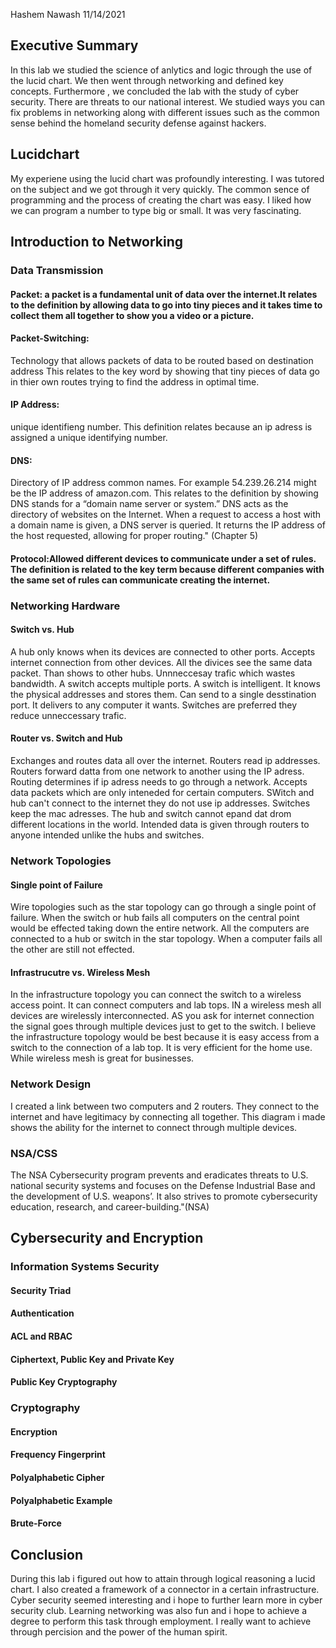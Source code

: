 Hashem Nawash 11/14/2021

## Executive Summary 
In this lab we studied the science of anlytics and logic through the use of the lucid chart. We then went through networking and defined key concepts. Furthermore , we concluded the lab with the study of cyber security. There are threats to our national interest. We studied ways you can fix problems in networking along with different issues such as the common sense behind the homeland security defense against hackers.
## Lucidchart
My experiene using the lucid chart was profoundly interesting. I was tutored on the subject and we got through it very quickly. The common sence of programming and the process of creating the chart was easy. I liked how we can program a number to type big or small. It was very fascinating.

## Introduction to Networking

### Data Transmission
#### Packet: a packet is a fundamental unit of data over the internet.It relates to the definition by allowing data to go into tiny pieces and it takes time to collect them all together to show you a video or a picture. 

#### Packet-Switching:
Technology that allows packets of data to be routed based on destination address This relates to the key word by showing that tiny pieces of data go in thier own routes trying to find the address in optimal time. 

#### IP Address:
unique identifieng number. This definition relates because an ip adress is assigned a unique identifying number.

#### DNS:
Directory of IP address common names.  For example 54.239.26.214 might be the IP address of amazon.com. This relates to the definition by showing DNS stands for a “domain name server or system.” DNS acts as the directory of websites on the Internet. When a request to access a host with a domain name is given, a DNS server is queried. It returns the IP address of the host requested, allowing for proper routing." (Chapter 5)

#### Protocol:Allowed different devices to communicate under a set of rules. The definition is related to the key term because different companies with the same set of rules can communicate creating the internet. 

### Networking Hardware
#### Switch vs. Hub
A hub only knows when its devices are connected to other ports. Accepts internet connection from other devices. All the divices see the same data packet. Than shows to other hubs. Unnneccesay trafic which wastes bandwidth. A switch accepts multiple ports. A switch is intelligent. It knows the physical addresses and stores them. Can send to a single desstination port.  It delivers to any computer it wants. Switches are preferred they reduce unneccessary trafic.
#### Router vs. Switch and Hub
Exchanges and routes data all over the internet. Routers read ip addresses. Routers forward datta from one network to another using the IP adress.  Routing determines if ip adress needs to go through a network. Accepts data packets which are only inteneded for certain computers. SWitch and hub can't connect to the internet they do not use ip addresses. Switches keep the mac adresses.  The hub and switch cannot epand dat drom different locations in the world. Intended data is given through routers to anyone intended unlike the hubs and switches. 
### Network Topologies
#### Single point of Failure
Wire topologies such as the star topology can go through a single point of failure. When the switch or hub fails all computers on the central point would be effected taking down the entire network. All  the computers are connected to a hub or switch in the star topology. When a computer fails all the other are still not effected.
#### Infrastrucutre vs. Wireless Mesh
In the infrastructure topology you can connect the switch to a wireless access point. It can connect computers and lab tops. IN a wireless mesh all devices are wirelessly interconnected.  AS you ask for internet connection the signal goes through multiple devices just to get to the switch. I believe the infrastructure topology would be best because it is easy access from a switch to the connection of a lab top. It is very efficient for the home use. While wireless mesh is great for businesses. 
### Network Design
I created a link between two computers and 2 routers. They connect to the internet and have legitimacy by connecting all together. This diagram i made shows the ability for the internet to connect through multiple devices.

### NSA/CSS

The NSA Cybersecurity program prevents and eradicates threats to U.S. national security systems and focuses on the Defense Industrial Base and the development of U.S. weapons’. It also strives to promote cybersecurity education, research, and career-building."(NSA)
## Cybersecurity and Encryption

### Information Systems Security

#### Security Triad
#### Authentication
#### ACL and RBAC
#### Ciphertext, Public Key and Private Key
#### Public Key Cryptography

### Cryptography
#### Encryption
#### Frequency Fingerprint
#### Polyalphabetic Cipher
#### Polyalphabetic Example

#### Brute-Force

## Conclusion
During this lab i figured out how to attain through logical reasoning a lucid chart. I also created a framework of a connector in a certain infrastructure. Cyber security seemed interesting and i hope to further learn more in cyber security club. Learning networking was also fun and i hope to achieve a degree to perform this task through employment. I really want to achieve through percision and the power of the human spirit. 

